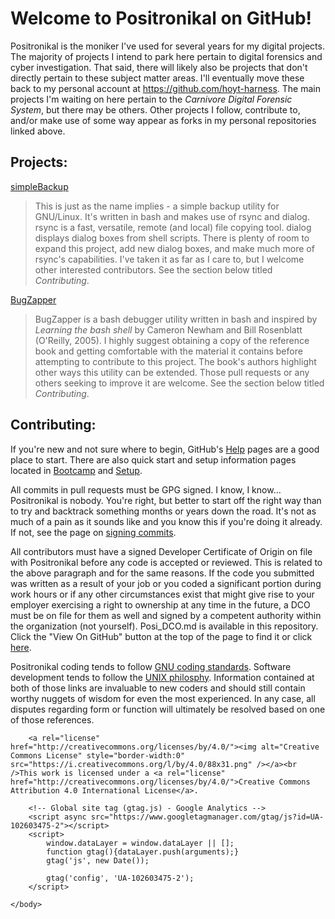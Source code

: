 <html>
    <head>
    </head>
    <body>
        <h1>Welcome to Positronikal on GitHub!</h1>
            <p>
                Positronikal is the moniker I've used for several years for my digital projects. The majority of projects I intend to park here pertain to digital forensics and cyber investigation. That said, there will likely also be projects that don't directly pertain to these subject matter areas. I'll eventually move these back to my personal account at <a href="https://github.com/hoyt-harness">https://github.com/hoyt-harness</a>. The main projects I'm waiting on here pertain to the <cite>Carnivore Digital Forensic System</cite>, but there may be others. Other projects I follow, contribute to, and/or make use of some way appear as forks in my personal repositories linked above.
            </p>
        <h2>Projects:</h2>
            <p>
                <a href="https://github.com/Positronikal/simpleBackup">simpleBackup</a>
                <blockquote>
                    This is just as the name implies - a simple backup utility for GNU/Linux. It's written in bash and makes use of rsync and dialog. rsync is a fast, versatile, remote (and local) file copying tool. dialog displays dialog boxes from shell scripts. There is plenty of room to expand this project, add new dialog boxes, and make much more of rsync's capabilities. I've taken it as far as I care to, but I welcome other interested contributors. See the section below titled <cite>Contributing</cite>.
                </blockquote>
            </p>
             <p>
                <a href="https://github.com/Positronikal/BugZapper">BugZapper</a>
                <blockquote>
                    BugZapper is a bash debugger utility written in bash and inspired by <cite>Learning the bash shell</cite> by Cameron Newham and Bill Rosenblatt (O'Reilly, 2005). I highly suggest obtaining a copy of the reference book and getting comfortable with the material it contains before attempting to contribute to this project. The book's authors highlight other ways this utility can be extended. Those pull requests or any others seeking to improve it are welcome. See the section below titled <cite>Contributing</cite>.
                </blockquote>
            </p>
        <h2>Contributing:</h2>
            <p>
                If you're new and not sure where to begin, GitHub's <a href="https://help.github.com/">Help</a> pages are a good place to start. There are also quick start and setup information pages located in <a href="https://help.github.com/categories/bootcamp/">Bootcamp</a> and <a href="https://help.github.com/categories/setup">Setup</a>.
            </p>
            <p>
                All commits in pull requests must be GPG signed. I know, I know... Positronikal is nobody. You're right, but better to start off the right way than to try and backtrack something months or years down the road. It's not as much of a pain as it sounds like and you know this if you're doing it already. If not, see the page on <a href="https://help.github.com/articles/signing-commits-with-gpg">signing commits</a>.
            </p>
            <p>
                All contributors must have a signed Developer Certificate of Origin on file with Positronikal before any code is accepted or reviewed. This is related to the above paragraph and for the same reasons. If the code you submitted was written as a result of your job or you coded a significant portion during work hours or if any other circumstances exist that might give rise to your employer exercising a right to ownership at any time in the future, a DCO must be on file for them as well and signed by a competent authority within the organization (not yourself). Posi_DCO.md is available in this repository. Click the "View On GitHub" button at the top of the page to find it or click <a href="https://github.com/Positronikal/Positronikal.github.io">here</a>.
            </p>
            <p>
                Positronikal coding tends to follow <a href="https://www.gnu.org/prep/standards/">GNU coding standards</a>. Software development tends to follow the <a href="http://catb.org/esr/writings/taoup/html/">UNIX philosphy</a>. Information contained at both of those links are invaluable to new coders and should still contain worthy nuggets of wisdom for even the most experienced. In any case, all disputes regarding form or function will ultimately be resolved based on one of those references.
            </p>

        <a rel="license" href="http://creativecommons.org/licenses/by/4.0/"><img alt="Creative Commons License" style="border-width:0" src="https://i.creativecommons.org/l/by/4.0/88x31.png" /></a><br />This work is licensed under a <a rel="license" href="http://creativecommons.org/licenses/by/4.0/">Creative Commons Attribution 4.0 International License</a>.

        <!-- Global site tag (gtag.js) - Google Analytics -->
        <script async src="https://www.googletagmanager.com/gtag/js?id=UA-102603475-2"></script>
        <script>
            window.dataLayer = window.dataLayer || [];
            function gtag(){dataLayer.push(arguments);}
            gtag('js', new Date());

            gtag('config', 'UA-102603475-2');
        </script>

    </body>
</html>

